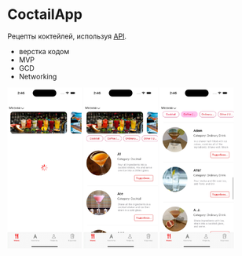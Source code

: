 # CoctailApp

Рецепты коктейлей, используя [API](https://www.thecocktaildb.com/).
- верстка кодом
- MVP
- GCD
- Networking

<img src="https://github.com/yukhanov/coctailapp/blob/main/Screenshots/1.jpg" width="30%" /> <img src="https://github.com/yukhanov/coctailapp/blob/main/Screenshots/2.jpg" width="30%" /> <img src="https://github.com/yukhanov/coctailapp/blob/main/Screenshots/3.jpg" width="30%" />
